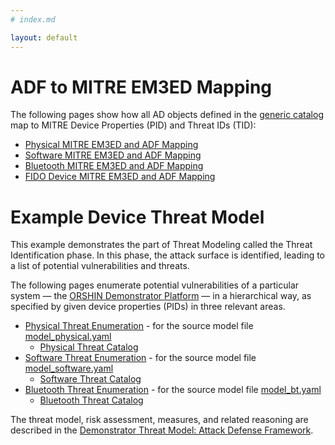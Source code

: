 ```yaml
---
# index.md

layout: default
---
```


# ADF to MITRE EM3ED Mapping

The following pages show how all AD objects defined in the [generic catalog](https://github.com/ORSHIN/tropic-adf/tree/main/catalog-mitre) map to MITRE Device Properties (PID) and Threat IDs (TID):

  * [Physical MITRE EM3ED and ADF Mapping](map_physical.html)
  * [Software MITRE EM3ED and ADF Mapping](map_software.html)
  * [Bluetooth MITRE EM3ED and ADF Mapping](map_bt.html)
  * [FIDO Device MITRE EM3ED and ADF Mapping](map_fido.html)


# Example Device Threat Model

This example demonstrates the part of Threat Modeling called the Threat Identification phase. In this phase, the attack surface is identified, leading to a list of potential vulnerabilities and threats.

The following pages enumerate potential vulnerabilities of a particular system — the [ORSHIN Demonstrator Platform](https://github.com/ORSHIN/demo) — in a hierarchical way, as specified by given device properties (PIDs) in three relevant areas.

  * [Physical Threat Enumeration](model_physical.html) - for the source model file [model_physical.yaml](https://github.com/ORSHIN/tropic-adf/tree/main/visualization/_data/model_physical.yaml)
    * [Physical Threat Catalog](catalog_physical.html)
  * [Software Threat Enumeration](model_software.html) - for the source model file [model_software.yaml](https://github.com/ORSHIN/tropic-adf/tree/main/visualization/_data/model_software.yaml)
    * [Software Threat Catalog](catalog_software.html)
  * [Bluetooth Threat Enumeration](model_bt.html) - for the source model file [model_bt.yaml](https://github.com/ORSHIN/tropic-adf/tree/main/visualization/_data/model_bt.yaml)
    * [Bluetooth Threat Catalog](catalog_bt.html)

The threat model, risk assessment, measures, and related reasoning are described in the [Demonstrator Threat Model: Attack Defense Framework](https://github.com/ORSHIN/demo#demonstrator-threat-model).
